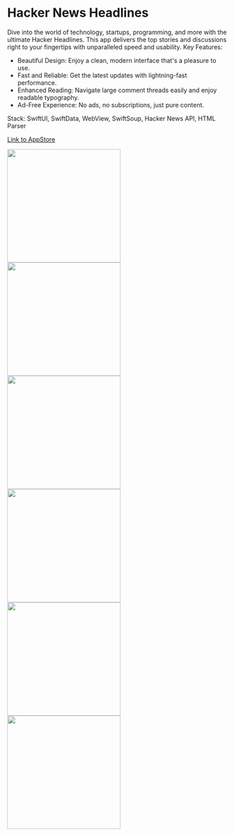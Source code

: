 # Hacker News Headlines

Dive into the world of technology, startups, programming, and more with the ultimate Hacker Headlines. This app delivers the top stories and discussions right to your fingertips with unparalleled speed and usability.
Key Features:
* Beautiful Design: Enjoy a clean, modern interface that's a pleasure to use.
* Fast and Reliable: Get the latest updates with lightning-fast performance.
* Enhanced Reading: Navigate large comment threads easily and enjoy readable typography.
* Ad-Free Experience: No ads, no subscriptions, just pure content.

Stack: SwiftUI, SwiftData, WebView, SwiftSoup, Hacker News API, HTML Parser 


[Link to AppStore](https://apps.apple.com/us/app/hacker-news-headlines/id6503651730)

<p float="left">
      <img src="https://github.com/dipiro/HackerNewsHeadlines/assets/30670539/11c236b6-d2a4-4631-8321-12860f485ce2" width="260" /> 
    <img src="https://github.com/dipiro/HackerNewsHeadlines/assets/30670539/4265a8f1-1ab7-4774-b6fd-3c7070ec117b" width="260" />
      <img src="https://github.com/dipiro/HackerNewsHeadlines/assets/30670539/64363fe8-62f3-45a0-9d71-631c3579a5b8" width="260" /> 
   <img src="https://github.com/dipiro/HackerNewsHeadlines/assets/30670539/6941171d-c45d-45a0-af11-c9c23b4aeb92" width="260" />
    <img src="https://github.com/dipiro/HackerNewsHeadlines/assets/30670539/bbbf4edd-f3e3-438c-9e2a-71260950e331" width="260" /> 
    <img src="https://github.com/dipiro/HackerNewsHeadlines/assets/30670539/72877102-f2c1-4b69-b563-268c3fb43b8d" width="260" />
   
</p>
